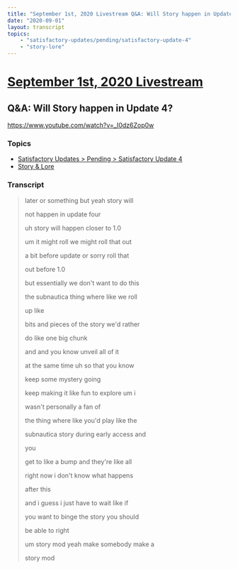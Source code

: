 ```yaml
---
title: "September 1st, 2020 Livestream Q&A: Will Story happen in Update 4?"
date: "2020-09-01"
layout: transcript
topics:
    - "satisfactory-updates/pending/satisfactory-update-4"
    - "story-lore"
---
```

# [September 1st, 2020 Livestream](../2020-09-01.md)
## Q&A: Will Story happen in Update 4?
https://www.youtube.com/watch?v=_I0dz6Zop0w

### Topics
* [Satisfactory Updates > Pending > Satisfactory Update 4](../topics/satisfactory-updates/pending/satisfactory-update-4.md)
* [Story & Lore](../topics/story-lore.md)

### Transcript

> later or something but yeah story will
> 
> not happen in update four
> 
> uh story will happen closer to 1.0
> 
> um it might roll we might roll that out
> 
> a bit before update or sorry roll that
> 
> out before 1.0
> 
> but essentially we don't want to do this
> 
> the subnautica thing where like we roll
> 
> up like
> 
> bits and pieces of the story we'd rather
> 
> do like one big chunk
> 
> and and you know unveil all of it
> 
> at the same time uh so that you know
> 
> keep some mystery going
> 
> keep making it like fun to explore um i
> 
> wasn't personally a fan of
> 
> the thing where like you'd play like the
> 
> subnautica story during early access and
> 
> you
> 
> get to like a bump and they're like all
> 
> right now i don't know what happens
> 
> after this
> 
> and i guess i just have to wait like if
> 
> you want to binge the story you should
> 
> be able to right
> 
> um story mod yeah make somebody make a
> 
> story mod
> 
